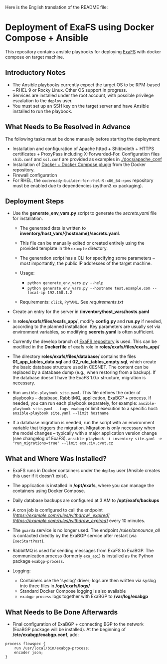 Here is the English translation of the README file:

# Deployment of ExaFS using Docker Compose + Ansible

This repository contains ansible playbooks for deploying [ExaFS](https://github.com/CESNET/) with docker compose on target machine.

## Introductory Notes

* The Ansible playbooks currently expect the target OS to be RPM-based – RHEL 9 or Rocky Linux. Other OS support in progress. 
* Services are installed under the root account, with possible privilege escalation to the `deploy` user.
* You must set up an SSH key on the target server and have Ansible installed to run the playbook.


## What Needs to Be Resolved in Advance

The following tasks must be done manually before starting the deployment:

* Installation and configuration of Apache httpd + Shibboleth + HTTPS certificates + ProxyPass including X-Forwarded-For. Configuration files `shib.conf` and `ssl.conf` are provided as examples in [./docs/apache\_conf](./docs/apache_conf)
* Installation of [Docker + Docker Compose plugin](https://docs.docker.com/engine/install/rhel/) from the Docker repository.
* Firewall configuration
* For RHEL, the `codeready-builder-for-rhel-9-x86_64-rpms` repository must be enabled due to dependencies (python3.xx packaging).

## Deployment Steps

* Use the **generate\_env\_vars.py** script to generate the *secrets.yaml* file for installation.

  * The generated data is written to **inventory/host\_vars/{hostname}/secrets.yaml**.
  * This file can be manually edited or created entirely using the provided template in the `example` directory.
  * The generation script has a CLI for specifying some parameters – most importantly, the public IP addresses of the target machine.
  * Usage:

    * `python generate_env_vars.py --help`
    * `python generate_env_vars.py --hostname test.example.com --local-ip 192.168.1.2`
  * Requirements: `click`, `PyYAML`. See *requirements.txt*
* Create an entry for the server in **/inventory/host\_vars/hosts.yaml**
* In **roles/exafs/files/exafs\_app/**, modify **config.py** and **run.py** if needed, according to the planned installation. Key parameters are usually set via environment variables, so modifying **secrets.yaml** is often sufficient.
* Currently the develop branch of [ExaFS repository](https://github.com/CESNET/exafs/tree/develop) is used. This can be modified in the **Dockerfile** of exafs role in **roles/exafs/files/exafs\_app/**
* The directory **roles/exafs/files/database/** contains the files **01\_app\_tables\_data.sql** and **02\_rule\_tables\_empty.sql**, which create the basic database structure used in CESNET. The content can be replaced by a database dump (e.g., when restoring from a backup). If the database doesn't have the ExaFS 1.0.x structure, migration is necessary.
* Run `ansible-playbook site.yaml`. This file defines the order of playbooks – database, RabbitMQ, application, ExaBGP + process. If needed, you can run each playbook separately, for example:
  `ansible-playbook site.yaml --tags exabpg`
  or limit execution to a specific host:
  `ansible-playbook site.yaml --limit hostname`
* If a database migration is needed, run the script with an environment variable that triggers the migration. Migration is only necessary when the model changes – typically with a major application version change (see changelog of ExaFS).
  `ansible-playbook -i inventory site.yaml -e "run_migrations=true" --limit exa.civ.cvut.cz`

## What and Where Was Installed?

* ExaFS runs in Docker containers under the `deploy` user (Ansible creates this user if it doesn’t exist).
* The application is installed in **/opt/exafs**, where you can manage the containers using Docker Compose.
* Daily database backups are configured at 3 AM to **/opt/exafs/backups**
* A cron job is configured to call the endpoint *[https://example.com/rules/withdraw\_expired](https://example.com/rules/withdraw_expired)* every 10 minutes.
* The `guarda` service is no longer used. The endpoint */rules/announce\_all* is contacted directly by the ExaBGP service after restart (via `ExecStartPost`).
* RabbitMQ is used for sending messages from ExaFS to ExaBGP. The communication process (formerly `exa_api`) is installed as the Python package `exabgp-process`.
* Logging:

  * Containers use the 'syslog' driver; logs are then written via syslog into three files in **/opt/exafs/logs/**
  * Standard Docker Compose logging is also available
  * `exabgp-process` logs together with ExaBGP to **/var/log/exabgp**

## What Needs to Be Done Afterwards

* Final configuration of ExaBGP + connecting BGP to the network (ExaBGP package will be installed). At the beginning of **/etc/exabgp/exabgp.conf**, add:

```
process flowspec {
    run /usr/local/bin/exabgp-process;
    encoder json;
}
```

